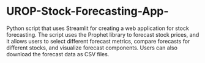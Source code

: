 # UROP-Stock-Forecasting-App-
Python script that uses Streamlit for creating a web application for stock forecasting. The script uses the Prophet library to forecast stock prices, and it allows users to select different forecast metrics, compare forecasts for different stocks, and visualize forecast components. Users can also download the forecast data as CSV files.
